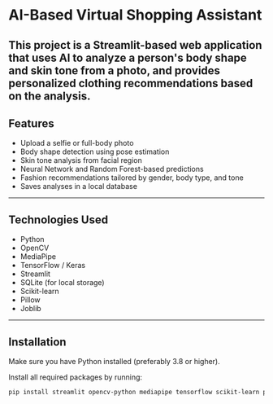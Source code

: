 # AI-Based Virtual Shopping Assistant

This project is a Streamlit-based web application that uses AI to analyze a person's body shape and skin tone from a photo, and provides personalized clothing recommendations based on the analysis.
---
## Features

- Upload a selfie or full-body photo
- Body shape detection using pose estimation
- Skin tone analysis from facial region
- Neural Network and Random Forest-based predictions
- Fashion recommendations tailored by gender, body type, and tone
- Saves analyses in a local database
---
## Technologies Used

- Python
- OpenCV
- MediaPipe
- TensorFlow / Keras
- Streamlit
- SQLite (for local storage)
- Scikit-learn
- Pillow
- Joblib
---
## Installation

Make sure you have Python installed (preferably 3.8 or higher).

Install all required packages by running:

```bash
pip install streamlit opencv-python mediapipe tensorflow scikit-learn pillow joblib
